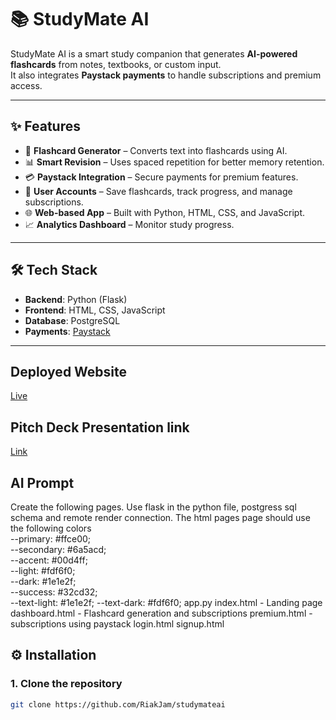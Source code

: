 # 📚 StudyMate AI  

StudyMate AI is a smart study companion that generates **AI-powered flashcards** from notes, textbooks, or custom input.  
It also integrates **Paystack payments** to handle subscriptions and premium access.  

---

## ✨ Features  

- 🧠 **Flashcard Generator** – Converts text into flashcards using AI.  
- 📊 **Smart Revision** – Uses spaced repetition for better memory retention.  
- 💳 **Paystack Integration** – Secure payments for premium features.  
- 🔐 **User Accounts** – Save flashcards, track progress, and manage subscriptions.  
- 🌐 **Web-based App** – Built with Python, HTML, CSS, and JavaScript.  
- 📈 **Analytics Dashboard** – Monitor study progress.  

---

## 🛠️ Tech Stack  

- **Backend**: Python (Flask)  
- **Frontend**: HTML, CSS, JavaScript  
- **Database**: PostgreSQL  
- **Payments**: [Paystack](https://paystack.com)  

---
## Deployed Website

[Live](https://studymateai-1.onrender.com/)

## Pitch Deck Presentation link

[Link](https://www.canva.com/design/DAGxoq9Coro/VGoQYJ03x6AZuZqDMuNuJg/edit?utm_content=DAGxoq9Coro&utm_campaign=designshare&utm_medium=link2&utm_source=sharebutton)

## AI Prompt
 Create the following pages. Use flask in the python file, postgress sql schema and remote render connection. The html pages page should use the following colors   
  --primary: #ffce00;      
  --secondary: #6a5acd;    
  --accent: #00d4ff;       
  --light: #fdf6f0;        
  --dark: #1e1e2f;         
  --success: #32cd32;      
  --text-light: #1e1e2f;
  --text-dark: #fdf6f0;
 app.py
 index.html - Landing page
 dashboard.html - Flashcard generation and subscriptions
 premium.html - subscriptions using paystack
 login.html 
 signup.html
 




## ⚙️ Installation  

### 1. Clone the repository  
```bash
git clone https://github.com/RiakJam/studymateai

